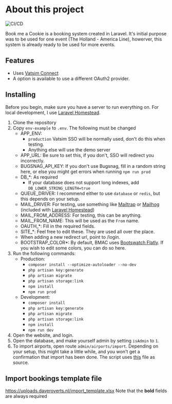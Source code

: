 # About this project

![CI/CD](https://github.com/daveroverts/bmac/workflows/CI/CD/badge.svg)

Book me a Cookie is a booking system created in Laravel. It's initial purpose was to be used for one event (The Holland - America Line), howerver, this system is already ready to be used for more events.

## Features

- Uses [Vatsim Connect](https://vatsimnetwork.github.io/documentation/connect)
- A option is available to use a different OAuth2 provider.

## Installing

Before you begin, make sure you have a server to run everything on. For local development, I use [Laravel Homestead](https://laravel.com/docs/master/homestead).

1. Clone the repository
2. Copy `env-example` to `.env`. The following must be changed
    - APP_ENV:
        - `production` Vatsim SSO will be normally used, don't do this when testing.
        - Anything else will use the demo server
    - APP_URL: Be sure to set this, if you don't, SSO will redirect you incorrectly.
    - BUGSNAG_API_KEY: If you don't use Bugsnag, fill in a random string here, or else you might get errors when running `npm run prod`
    - DB\_\*: As required
        - If your database does not support long indexes, add `DB_LOWER_STRING_LENGTH=true`
    - QUEUE_DRIVER: I recommend either to use `database` or `redis`, but this depends on your setup.
    - MAIL_DRIVER: For testing, use something like [Mailtrap](https://mailtrap.io/) or [Mailhog](https://github.com/mailhog/MailHog) (included with [Laravel Homestead](https://laravel.com/docs/master/homestead))
    - MAIL_FROM_ADDRESS: For testing, this can be anything.
    - MAIL_FROM_NAME: This will be used as the `From` name.
    - OAUTH\_\*: Fill in the required fields.
    - SITE\_\*: Feel free to edit these. They are used all over the place.
    - When adding a new redirect url, point to /login.
    - BOOTSTRAP_COLOR\*: By default, BMAC uses [Bootswatch Flatly](https://bootswatch.com/flatly/). If you wish to edit some colors, you can do so here.
3. Run the following commands:
    - Production:
        - `composer install --optimize-autoloader --no-dev`
        - `php artisan key:generate`
        - `php artisan migrate`
        - `php artisan storage:link`
        - `npm install`
        - `npm run prod`
    - Development:
        - `composer install`
        - `php artisan key:generate`
        - `php artisan migrate`
        - `php artisan storage:link`
        - `npm install`
        - `npm run dev`
4. Open the website, and login.
5. Open the database, and make yourself admin by setting `isAdmin` to `1`.
6. To import airports, open route `admin/airports/import`. Depending on your setup, this might take a little while, and you won't get a confirmation that import has been done. The script uses [this](https://github.com/jpatokal/openflights/blob/master/data/airports.dat) file as source.

## Import bookings template file

<https://uploads.daveroverts.nl/import_template.xlsx>
Note that the **bold** fields are always required
